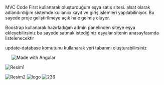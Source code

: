 MVC Code First kullanarak oluşturduğum eşya satış sitesi.
alsat olarak adlandırdığım sistemde kullanıcı kayıt ve giriş işlemleri yapılabiliniyor. Bu sayede proje geliştirilmeye açık hale gelmiş oluyor.

Boostrap kullanarak hazırladığım admin panelinden siteye eşya ekleyebilirsiniz bu sayede satmak istediğiniz eşyalar sitenin anasayfasında listelenecektir

update-database komutunu kullanarak veri tabanını oluşturabilirsiniz

<img align="center" src="https://user-images.githubusercontent.com/60429097/177059805-2ddafb7e-8949-4488-b5c6-8e0ded9234ea.jpg" alt="Made with Angular" title="Angular" hspace="20"/>

![Resim1](https://user-images.githubusercontent.com/60429097/177059805-2ddafb7e-8949-4488-b5c6-8e0ded9234ea.jpg)

![Resim2](https://user-images.githubusercontent.com/60429097/177059865-9d088af3-b402-486c-bac0-04c260381bd3.jpg)
![logo](https://user-images.githubusercontent.com/60429097/177059886-7ea7f7ca-a621-484c-833c-6b6f6d6fa6de.png)
![236](https://user-images.githubusercontent.com/60429097/177059902-182370d4-64a2-4aa2-8cf9-579c97173c3b.png)
